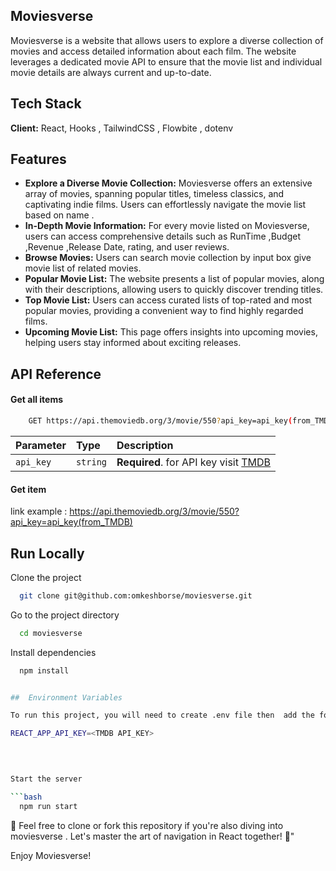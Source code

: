 
## Moviesverse

Moviesverse is a website that allows users to explore a diverse collection of movies and access detailed information about each film. The website leverages a dedicated movie API to ensure that the movie list and individual movie details are always current and up-to-date.


## Tech Stack

**Client:** React, Hooks , TailwindCSS , Flowbite , dotenv




## Features

- **Explore a Diverse Movie Collection:** Moviesverse offers an extensive array of movies, spanning popular titles, timeless classics, and captivating indie films. Users can effortlessly navigate the movie list based on name .
- **In-Depth Movie Information:** For every movie listed on Moviesverse, users can access comprehensive details such as RunTime ,Budget ,Revenue ,Release Date, rating, and user reviews.
- **Browse Movies:** Users can search  movie collection by input box  give movie list of related movies.
- **Popular Movie List:** The website presents a list of popular movies, along with their descriptions, allowing users to quickly discover trending titles.
- **Top Movie List:** Users can access curated lists of top-rated and most popular movies, providing a convenient way to find highly regarded films.
- **Upcoming Movie List:** This page offers insights into upcoming movies, helping users stay informed about exciting releases.





## API Reference

#### Get all items

```bash
    GET https://api.themoviedb.org/3/movie/550?api_key=api_key(from_TMDB) 

```

| Parameter | Type     | Description                |
| :-------- | :------- | :------------------------- |
| `api_key` | `string` | **Required**. for API key visit [TMDB](https://developer.themoviedb.org/)

#### Get item

link example : 
https://api.themoviedb.org/3/movie/550?api_key=api_key(from_TMDB) 
## Run Locally

Clone the project

```bash
  git clone git@github.com:omkeshborse/moviesverse.git
```

Go to the project directory

```bash
  cd moviesverse
```

Install dependencies

```bash
  npm install


##  Environment Variables

To run this project, you will need to create .env file then  add the following environment variables to your .env file

REACT_APP_API_KEY=<TMDB API_KEY>
  

  

Start the server

```bash
  npm run start
```

🎉 Feel free to clone or fork this repository if you're also diving into moviesverse . Let's master the art of navigation in React together! 🎉"


Enjoy Moviesverse!

